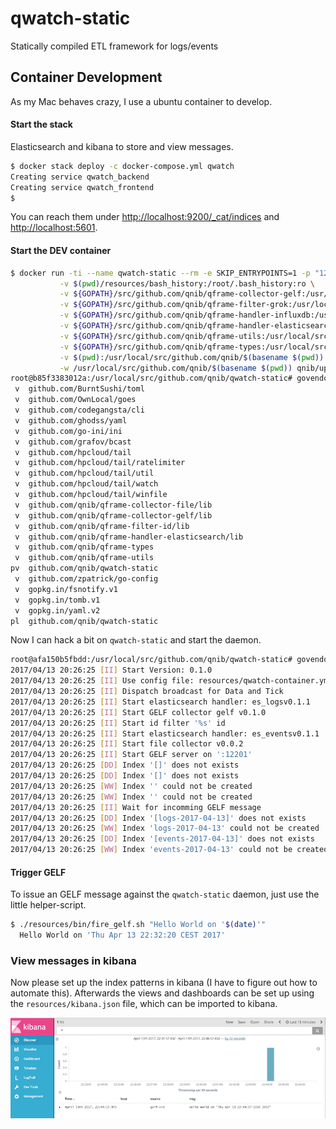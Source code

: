 # qwatch-static
Statically compiled ETL framework for logs/events


## Container Development

As my Mac behaves crazy, I use a ubuntu container to develop.

#### Start the stack
Elasticsearch and kibana to store and view messages.

```bash
$ docker stack deploy -c docker-compose.yml qwatch
Creating service qwatch_backend
Creating service qwatch_frontend
$ 
```

You can reach them under [http://localhost:9200/_cat/indices](http://localhost:9200/_cat/indices) and [http://localhost:5601](http://localhost:5601).

#### Start the DEV container

```bash
$ docker run -ti --name qwatch-static --rm -e SKIP_ENTRYPOINTS=1 -p "12201:12201/udp" \
           -v $(pwd)/resources/bash_history:/root/.bash_history:ro \
           -v ${GOPATH}/src/github.com/qnib/qframe-collector-gelf:/usr/local/src/github.com/qnib/qframe-collector-gelf \
           -v ${GOPATH}/src/github.com/qnib/qframe-filter-grok:/usr/local/src/github.com/qnib/qframe-filter-grok \
           -v ${GOPATH}/src/github.com/qnib/qframe-handler-influxdb:/usr/local/src/github.com/qnib/qframe-handler-influxdb \
           -v ${GOPATH}/src/github.com/qnib/qframe-handler-elasticsearch:/usr/local/src/github.com/qnib/qframe-handler-elasticsearch \
           -v ${GOPATH}/src/github.com/qnib/qframe-utils:/usr/local/src/github.com/qnib/qframe-utils \
           -v ${GOPATH}/src/github.com/qnib/qframe-types:/usr/local/src/github.com/qnib/qframe-types \
           -v $(pwd):/usr/local/src/github.com/qnib/$(basename $(pwd)) \
           -w /usr/local/src/github.com/qnib/$(basename $(pwd)) qnib/uplain-golang bash
root@b85f3383012a:/usr/local/src/github.com/qnib/qwatch-static# govendor list
 v  github.com/BurntSushi/toml
 v  github.com/OwnLocal/goes
 v  github.com/codegangsta/cli
 v  github.com/ghodss/yaml
 v  github.com/go-ini/ini
 v  github.com/grafov/bcast
 v  github.com/hpcloud/tail
 v  github.com/hpcloud/tail/ratelimiter
 v  github.com/hpcloud/tail/util
 v  github.com/hpcloud/tail/watch
 v  github.com/hpcloud/tail/winfile
 v  github.com/qnib/qframe-collector-file/lib
 v  github.com/qnib/qframe-collector-gelf/lib
 v  github.com/qnib/qframe-filter-id/lib
 v  github.com/qnib/qframe-handler-elasticsearch/lib
 v  github.com/qnib/qframe-types
 v  github.com/qnib/qframe-utils
pv  github.com/qnib/qwatch-static
 v  github.com/zpatrick/go-config
 v  gopkg.in/fsnotify.v1
 v  gopkg.in/tomb.v1
 v  gopkg.in/yaml.v2
pl  github.com/qnib/qwatch-static
```

Now I can hack a bit on `qwatch-static` and start the daemon.

```bash
root@afa150b5fbdd:/usr/local/src/github.com/qnib/qwatch-static# govendor update +l ; go run main.go --config resources/qwatch-container.yml
2017/04/13 20:26:25 [II] Start Version: 0.1.0
2017/04/13 20:26:25 [II] Use config file: resources/qwatch-container.yml
2017/04/13 20:26:25 [II] Dispatch broadcast for Data and Tick
2017/04/13 20:26:25 [II] Start elasticsearch handler: es_logsv0.1.1
2017/04/13 20:26:25 [II] Start GELF collector gelf v0.1.0
2017/04/13 20:26:25 [II] Start id filter '%s' id
2017/04/13 20:26:25 [II] Start elasticsearch handler: es_eventsv0.1.1
2017/04/13 20:26:25 [II] Start file collector v0.0.2
2017/04/13 20:26:25 [II] Start GELF server on ':12201'
2017/04/13 20:26:25 [DD] Index '[]' does not exists
2017/04/13 20:26:25 [DD] Index '[]' does not exists
2017/04/13 20:26:25 [WW] Index '' could not be created
2017/04/13 20:26:25 [WW] Index '' could not be created
2017/04/13 20:26:25 [II] Wait for incomming GELF message
2017/04/13 20:26:25 [DD] Index '[logs-2017-04-13]' does not exists
2017/04/13 20:26:25 [WW] Index 'logs-2017-04-13' could not be created
2017/04/13 20:26:25 [DD] Index '[events-2017-04-13]' does not exists
2017/04/13 20:26:25 [WW] Index 'events-2017-04-13' could not be created
```

#### Trigger GELF

To issue an GELF message against the `qwatch-static` daemon, just use the little helper-script.

```bash
$ ./resources/bin/fire_gelf.sh "Hello World on '$(date)'"                                                                                                                                                                                       git:(master|✚3
  Hello World on 'Thu Apr 13 22:32:20 CEST 2017'
```

### View messages in kibana

Now please set up the index patterns in kibana (I have to figure out how to automate this).
Afterwards the views and dashboards can be set up using the `resources/kibana.json` file, which can be imported to kibana. 

![](resources/pics/kibana_init.png)
